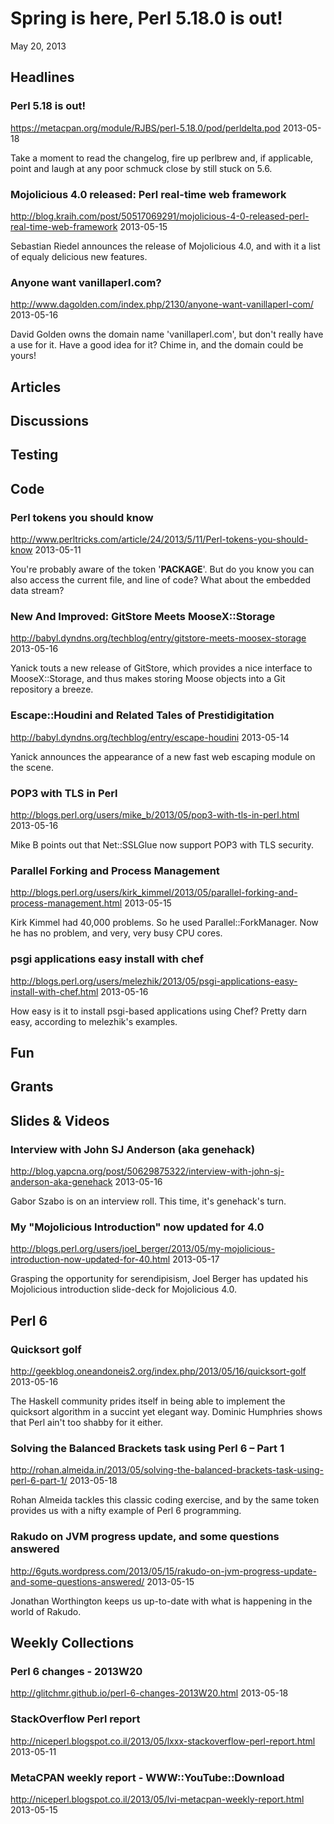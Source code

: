 # Spring is here, Perl 5.18.0 is out! 
May 20, 2013

## Headlines

### Perl 5.18 is out!
https://metacpan.org/module/RJBS/perl-5.18.0/pod/perldelta.pod
2013-05-18

Take a moment to read the changelog, fire up perlbrew and, if applicable,
point and laugh at any poor schmuck close by still stuck on 5.6.

### Mojolicious 4.0 released: Perl real-time web framework
http://blog.kraih.com/post/50517069291/mojolicious-4-0-released-perl-real-time-web-framework
2013-05-15

Sebastian Riedel announces the release of Mojolicious 4.0, and with it a list
of equaly delicious new features.

### Anyone want vanillaperl.com?
http://www.dagolden.com/index.php/2130/anyone-want-vanillaperl-com/
2013-05-16

David Golden owns the domain name 'vanillaperl.com', but don't really have a
use for it. Have a good idea for it? Chime in, and the domain could be yours!


## Articles

## Discussions

## Testing

## Code

### Perl tokens you should know
http://www.perltricks.com/article/24/2013/5/11/Perl-tokens-you-should-know
2013-05-11

You're probably aware of the token '__PACKAGE__'. But do you know you can also
access the current file, and line of code? What about the embedded data
stream?

### New And Improved: GitStore Meets MooseX::Storage
http://babyl.dyndns.org/techblog/entry/gitstore-meets-moosex-storage
2013-05-16

Yanick touts a new release of GitStore, which provides a nice interface to
MooseX::Storage, and thus makes storing Moose objects into a Git
repository a breeze.

### Escape::Houdini and Related Tales of Prestidigitation
http://babyl.dyndns.org/techblog/entry/escape-houdini
2013-05-14

Yanick announces the appearance of a new fast web escaping module on the scene.


### POP3 with TLS in Perl
http://blogs.perl.org/users/mike_b/2013/05/pop3-with-tls-in-perl.html
2013-05-16

Mike B points out that Net::SSLGlue now support POP3 with TLS security.


### Parallel Forking and Process Management
http://blogs.perl.org/users/kirk_kimmel/2013/05/parallel-forking-and-process-management.html
2013-05-15

Kirk Kimmel had 40,000 problems. So he used Parallel::ForkManager. Now he has
no problem, and very, very busy CPU cores.


### psgi applications easy install with chef
http://blogs.perl.org/users/melezhik/2013/05/psgi-applications-easy-install-with-chef.html
2013-05-16

How easy is it to install psgi-based applications using Chef? Pretty darn
easy, according to melezhik's examples.

## Fun

## Grants

## Slides & Videos

### Interview with John SJ Anderson (aka genehack)
http://blog.yapcna.org/post/50629875322/interview-with-john-sj-anderson-aka-genehack
2013-05-16

Gabor Szabo is on an interview roll. This time, it's genehack's turn.

### My "Mojolicious Introduction" now updated for 4.0 
http://blogs.perl.org/users/joel_berger/2013/05/my-mojolicious-introduction-now-updated-for-40.html
2013-05-17

Grasping the opportunity for serendipisism,
Joel Berger has updated his Mojolicious introduction slide-deck for
Mojolicious 4.0.


## Perl 6

### Quicksort golf 
http://geekblog.oneandoneis2.org/index.php/2013/05/16/quicksort-golf
2013-05-16

The Haskell community prides itself in being able to implement the
quicksort algorithm in a succint yet elegant way. Dominic Humphries shows that
Perl ain't too shabby for it either.

### Solving the Balanced Brackets task using Perl 6 – Part 1
http://rohan.almeida.in/2013/05/solving-the-balanced-brackets-task-using-perl-6-part-1/
2013-05-18

Rohan Almeida tackles this classic coding exercise, and by the same
token provides us with a nifty example of Perl 6 programming.

### Rakudo on JVM progress update, and some questions answered
http://6guts.wordpress.com/2013/05/15/rakudo-on-jvm-progress-update-and-some-questions-answered/
2013-05-15

Jonathan Worthington keeps us up-to-date with what is happening in the world
of Rakudo.

## Weekly Collections

### Perl 6 changes - 2013W20
http://glitchmr.github.io/perl-6-changes-2013W20.html
2013-05-18

### StackOverflow Perl report
http://niceperl.blogspot.co.il/2013/05/lxxx-stackoverflow-perl-report.html
2013-05-11

### MetaCPAN weekly report - WWW::YouTube::Download 
http://niceperl.blogspot.co.il/2013/05/lvi-metacpan-weekly-report.html
2013-05-15










